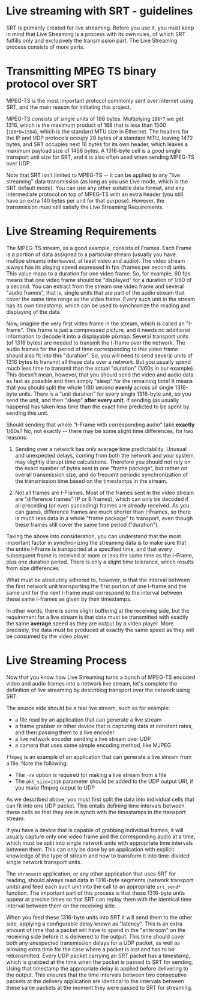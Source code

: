 
Live streaming with SRT - guidelines
====================================

SRT is primarily created for live streaming. Before you use it, you must keep
in mind that Live Streaming is a process with its own rules, of which SRT
fulfills only and exclusively the transmission part. The Live Streaming process
consists of more parts.


Transmitting MPEG TS binary protocol over SRT
=============================================

MPEG-TS is the most important protocol commonly sent over internet using
SRT, and the main reason for initiating this project. 

MPEG-TS consists of single units of 188 bytes. Multiplying `188*7` we get 1316, which 
is the maximum product of 188 that is less than 1500 (`188*8=1504`), which is the 
standard MTU size in Ethernet. The headers for the IP and UDP protocols occupy 28 bytes 
of a standard MTU, leaving 1472 bytes, and SRT occupies next 16 bytes for its own header, 
which leaves a maximum payload size of 1456 bytes. A 1316-byte cell is a good single 
transport unit size for SRT, and it is also often used when sending MPEG-TS over UDP.

Note that SRT isn't limited to MPEG-TS -- it can be applied to any "live streaming" data 
transmission (as long as you use Live mode, which is the SRT default mode). You can use 
any other suitable data format, and any intermediate protocol on top of MPEG-TS with 
an extra header (you still have an extra 140 bytes per unit for that purpose). 
However, the transmission must still satisfy the Live Streaming Requirements.


Live Streaming Requirements
===========================

The MPEG-TS stream, as a good example, consists of Frames. Each
Frame is a portion of data assigned to a particular stream (usually you have
multipe streams interleaved, at least video and audio). The video stream always has 
its playing speed expressed in fps (frames per second) units. This
value maps to a duration for one video frame. So, for example, 60 fps means that
one video frame should be "displayed" for a duration of 1/60 of a second. You can 
extract from the stream one video frame and several "audio frames", that is, single units 
that are part of the audio stream that cover the same time range as the video frame. 
Every such unit in the stream has its own *timestamp*, which can be used to synchronize 
the reading and displaying of the data.

Now, imagine the very first video frame in the
stream, which is called an "I-frame". This frame is just a compressed picture, and it
needs no additional information to decode it into a displayable pixmap. Several 
transport units (of 1316 bytes) are needed to transmit the I-frame over the network. 
The audio frames for the period of time corresponding to this video frame 
should also fit into this "duration". So, you will need to send several units of 
1316 bytes to transmit all these data over a network. But you usually spend much less 
time to transmit than the actual "duration" (1/60s in our example). This doesn't mean, 
however, that you should send the video and audio data as fast as possible and then 
simply "sleep" for the remaining time! It means that you should split the whole 
1/60 second **evenly** across all single 1316-byte units. There is a "unit duration" for 
every single 1316-byte unit, so you send the unit, and then "sleep" **after 
every unit**, if sending (as usually happens) has taken less time than the exact time 
predicted to be spent by sending this unit.

Should sending that whole "I-Frame with corresponding audio" take **exactly** 1/60s? 
No, not exactly -- there may be some slight time differences, for two reasons:

1. Sending over a network has only average time predictability. Unusual and
unexpected delays, coming from both the network and your system, may slightly
disrupt time calculations. Therefore you should not rely on the
exact number of bytes sent in one "frame package", but rather on overall
transmission size, and do frequent periodic synchronization of the transmission
time based on the timestamps in the stream.

2. Not all frames are I-Frames. Most of the frames sent in the video stream are
"difference frames" (P or B frames), which can only be decoded if all preceding (or even
succeding) frames are already received. As you can guess, difference frames are much 
shorter than I-Frames, so there is much less data in a whole "frame package" to 
transport, even though these frames still cover the same time period ("duration"). 

Taking the above into consideration, you can understand that the most important factor 
in synchronizing the streaming data is to make sure that the entire I-Frame is 
transported at a specified time, and that every subsequent frame is received at more 
or less the same time as the I-Frame, plus one duration period. There is only a slight 
time tolerance, which results from size differences. 

What must be absolutely adhered to, however, is that the interval between the first 
network unit transporting the first portion of one I-frame and the same unit for the 
next I-frame must correspond to the interval between these same I-frames as given
by their timestamps.

In other words, there is some slight buffering at the receiving side, but the
requirement for a live stream is that data must be transmitted with exactly the same 
**average** speed as they are output by a video player. More precisely, the data must 
be produced at exactly the same speed as they will be consumed by the video player.


Live Streaming Process
======================

Now that you know how Live Streaming turns a bunch of MPEG-TS encoded video and audio 
frames into a network live stream, let's complete the definition of live streaming 
by describing transport over the network using SRT.

The source side should be a real live stream, such as for example:

- a file read by an application that can generate a live stream
- a frame grabber or other device that is capturing data at constant rates, and then 
passing them to a live encoder
- a live network encoder sending a live stream over UDP
- a camera that uses some simple encoding method, like MJPEG

`ffmpeg` is an example of an application that can generate a live stream from a file. 
Note the following:

- The `-re` option is required for making a live stream from a file
- The `pkt_size=1316` parameter should be added to the UDP output URI, if you make
ffmpeg output to UDP

As we described above, you must first split the data into individual cells that can fit 
into one UDP packet. This entails defining time intervals between these cells so that 
they are in synch with the timestamps in the transport stream. 

If you have a device that is capable of grabbing individual frames, it will usually 
capture only one video frame and the corresponding audio at a time, which must be split
into single network units with appropriate time intervals between them. This can only 
be done by an application with explicit knowledge of the type of stream and how to 
transform it into time-divided single network transport units.

The `stransmit` application, or any other application that uses SRT for
reading, should always read data in 1316-byte segments (network transport units) and
feed each such unit into the call to an appropriate `srt_send*` function. The
important part of this process is that these 1316-byte units appear at precise times 
so that SRT can replay them with the identical time interval
between them on the receiving side.

When you feed these 1316-byte units into SRT it will send them to the other
side, applying a configurable delay known as "latency". This is an extra amount of time
that a packet will have to spend in the "anteroom" on the receiving side
before it is delivered to the output. This time should cover both any
unexpected transmission delays for a UDP packet, as well as allowing extra time
for the case where a packet is lost and has to be retransmitted. Every UDP
packet carrying an SRT packet has a timestamp, which is grabbed at the time
when the packet is passed to SRT for sending. Using that timestamp the
appropriate delay is applied before delivering to the output. This ensures that the 
time intervals between two consecutive packets at the delivery application are identical 
to the intervals between these same packets at the moment they were passed to SRT 
for streaming.




